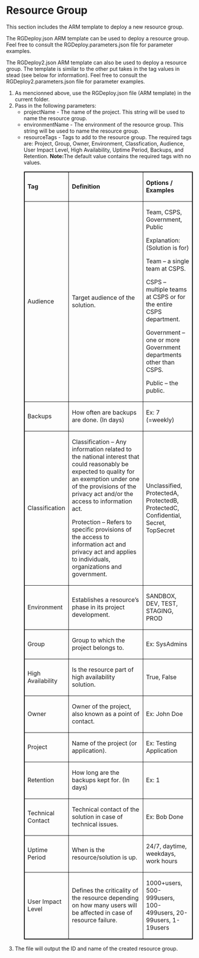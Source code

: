 <h1>Resource Group</h1>
<p>This section includes the ARM template to deploy a new resource group.</p>
<p>The RGDeploy.json ARM template can be used to deploy a resource group. Feel free to consult the RGDeploy.parameters.json file for parameter examples.</p>
<p>The RGDeploy2.json ARM template can also be used to deploy a resource group. The template is similar to the other put takes in the tag values in stead (see below for information). Feel free to consult the RGDeploy2.parameters.json file for parameter examples.</p>
<ol>
    <li>As mencionned above, use the RGDeploy.json file (ARM template) in the current folder.</li>
    <li>Pass in the following parameters:
        <ul>
            <li>projectName - The name of the project. This string will be used to name the resource group.</li>
            <li>environmentName - The environment of the resource group. This string will be used to name the
                resource group.</li>
            <li>resourceTags - Tags to add to the resource group. The required tags are: Project, Group, Owner,
                Environment, Classfication, Audience, User Impact Level, High Availability, Uptime Period, Backups,
                and Retention. <b>Note:</b>The default value contains the required tags with no values.
                <table style="border: 1px solid black">
                    <tbody>
                        <tr style="border: 1px solid black">
                            <td style="border: 1px solid black">
                                <p><strong>Tag</strong></p>
                            </td>
                            <td style="border: 1px solid black">
                                <p><strong>Definition</strong></p>
                            </td>
                            <td style="border: 1px solid black">
                                <p><strong>Options / Examples</strong></p>
                            </td>
                        </tr>
                        <tr style="border: 1px solid black">
                            <td style="border: 1px solid black">
                                <p>Audience</p>
                            </td>
                            <td style="border: 1px solid black">
                                <p>Target audience of the solution.</p>
                            </td>
                            <td style="border: 1px solid black">
                                <p>Team, CSPS, Government, Public</p>
                                <p>Explanation: (Solution is for)</p>
                                <p>Team &ndash; a single team at CSPS.</p>
                                <p>CSPS &ndash; multiple teams at CSPS or for the entire CSPS department.</p>
                                <p>Government &ndash; one or more Government departments other than CSPS.</p>
                                <p>Public &ndash; the public.</p>
                            </td>
                        </tr>
                        <tr style="border: 1px solid black">
                            <td style="border: 1px solid black">
                                <p>Backups</p>
                            </td>
                            <td style="border: 1px solid black">
                                <p>How often are backups are done. (In days)</p>
                            </td>
                            <td style="border: 1px solid black">
                                <p>Ex: 7 (=weekly)</p>
                            </td>
                        </tr>
                        <tr style="border: 1px solid black">
                            <td style="border: 1px solid black">
                                <p>Classification</p>
                            </td>
                            <td style="border: 1px solid black">
                                <p>Classification &ndash; Any information related to the national interest that
                                    could reasonably be expected to quality for an exemption under one of the
                                    provisions of the privacy act and/or the access to information act.</p>
                                <p>Protection &ndash; Refers to specific provisions of the access to information act
                                    and privacy act and applies to individuals, organizations and government.</p>
                            </td>
                            <td style="border: 1px solid black">
                                <p>Unclassified, ProtectedA, ProtectedB, ProtectedC, Confidential, Secret, TopSecret
                                </p>
                            </td>
                        </tr>
                        <tr style="border: 1px solid black">
                            <td style="border: 1px solid black">
                                <p>Environment</p>
                            </td>
                            <td style="border: 1px solid black">
                                <p>Establishes a resource&rsquo;s phase in its project development.</p>
                            </td>
                            <td style="border: 1px solid black">
                                <p>SANDBOX, DEV, TEST, STAGING, PROD</p>
                            </td>
                        </tr>
                        <tr style="border: 1px solid black">
                            <td style="border: 1px solid black">
                                <p>Group</p>
                            </td>
                            <td style="border: 1px solid black">
                                <p>Group to which the project belongs to.</p>
                            </td>
                            <td style="border: 1px solid black">
                                <p>Ex: SysAdmins</p>
                            </td>
                        </tr>
                        <tr style="border: 1px solid black">
                            <td style="border: 1px solid black">
                                <p>High Availability</p>
                            </td>
                            <td style="border: 1px solid black">
                                <p>Is the resource part of high availability solution.</p>
                            </td>
                            <td style="border: 1px solid black">
                                <p>True, False</p>
                            </td>
                        </tr>
                        <tr style="border: 1px solid black">
                            <td style="border: 1px solid black">
                                <p>Owner</p>
                            </td>
                            <td style="border: 1px solid black">
                                <p>Owner of the project, also known as a point of contact.</p>
                            </td>
                            <td style="border: 1px solid black">
                                <p>Ex: John Doe</p>
                            </td>
                        </tr>
                        <tr style="border: 1px solid black">
                            <td style="border: 1px solid black">
                                <p>Project</p>
                            </td>
                            <td style="border: 1px solid black">
                                <p>Name of the project (or application).</p>
                            </td>
                            <td style="border: 1px solid black">
                                <p>Ex: Testing Application</p>
                            </td>
                        </tr>
                        <tr style="border: 1px solid black">
                            <td style="border: 1px solid black">
                                <p>Retention</p>
                            </td>
                            <td style="border: 1px solid black">
                                <p>How long are the backups kept for. (In days)</p>
                            </td>
                            <td style="border: 1px solid black">
                                <p>Ex: 1</p>
                            </td>
                        </tr>
                        <tr style="border: 1px solid black">
                            <td style="border: 1px solid black">
                                <p>Technical Contact</p>
                            </td>
                            <td style="border: 1px solid black">
                                <p>Technical contact of the solution in case of technical issues.</p>
                            </td>
                            <td style="border: 1px solid black">
                                <p>Ex: Bob Done</p>
                            </td>
                        </tr>
                        <tr style="border: 1px solid black">
                            <td style="border: 1px solid black">
                                <p>Uptime Period</p>
                            </td>
                            <td style="border: 1px solid black">
                                <p>When is the resource/solution is up.</p>
                            </td>
                            <td style="border: 1px solid black">
                                <p>24/7, daytime, weekdays, work hours</p>
                            </td>
                        </tr>
                        <tr style="border: 1px solid black">
                            <td style="border: 1px solid black">
                                <p>User Impact Level</p>
                            </td>
                            <td style="border: 1px solid black">
                                <p>Defines the criticality of the resource depending on how many users will be
                                    affected in case of resource failure.</p>
                            </td>
                            <td style="border: 1px solid black">
                                <p>1000+users, 500-999users, 100-499users, 20-99users, 1-19users</p>
                            </td>
                        </tr>
                    </tbody>
                </table>
            </li>
        </ul>
    <li>The file will output the ID and name of the created resource group.</li>
</ol>